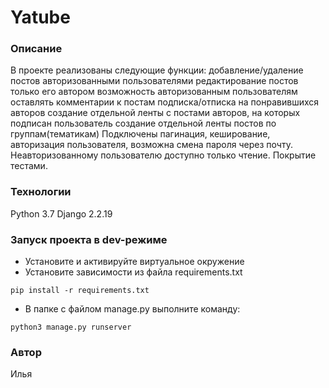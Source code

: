# Yatube
### Описание
В проекте реализованы следующие функции:
добавление/удаление постов авторизованными пользователями
редактирование постов только его автором
возможность авторизованным пользователям оставлять комментарии к постам
подписка/отписка на понравившихся авторов
создание отдельной ленты с постами авторов, на которых подписан пользователь
создание отдельной ленты постов по группам(тематикам)
Подключены пагинация, кеширование, авторизация пользователя, возможна смена пароля через почту. Неавторизованному пользователю доступно только чтение. Покрытие тестами.
### Технологии
Python 3.7
Django 2.2.19
### Запуск проекта в dev-режиме
- Установите и активируйте виртуальное окружение
- Установите зависимости из файла requirements.txt
```
pip install -r requirements.txt
``` 
- В папке с файлом manage.py выполните команду:
```
python3 manage.py runserver
```
### Автор
Илья
